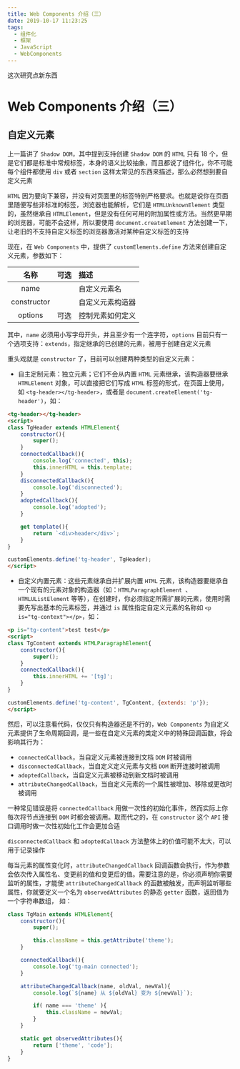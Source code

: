 ```yaml
---
title: Web Components 介绍（三）
date: 2019-10-17 11:23:25
tags:
  - 组件化
  - 框架
  - JavaScript
  - WebComponents
---
```


这次研究点新东西

<!--more-->

# Web Components 介绍（三）

## 自定义元素

上一篇讲了 `Shadow DOM`，其中提到支持创建 `Shadow DOM` 的 `HTML` 只有 18 个，但是它们都是标准中常规标签，本身的语义比较抽象，而且都说了组件化，你不可能每个组件都使用 `div` 或者 `section` 这样太常见的东西来描述，那么必然想到要自定义元素

`HTML` 因为要向下兼容，并没有对页面里的标签特别严格要求。也就是说你在页面里随便写些非标准的标签，浏览器也能解析，它们是 `HTMLUnknownElement` 类型的，虽然继承自 `HTMLElement`，但是没有任何可用的附加属性或方法。当然更早期的浏览器，可能不会这样，所以要使用 `document.createElement` 方法创建一下，让老旧的不支持自定义标签的浏览器激活对某种自定义标签的支持

现在，在 `Web Components` 中，提供了 `customElements.define` 方法来创建自定义元素，参数如下：

|  名称  |  可选  |  描述  |
|:-----:|:-----:|:-----|
|  name  |    |  自定义元素名  |
|  constructor  |    |  自定义元素构造器  |
|  options  |  可选  |  控制元素如何定义  |

其中，`name` 必须用小写字母开头，并且至少有一个连字符，`options` 目前只有一个选项支持：`extends`，指定继承的已创建的元素，被用于创建自定义元素

重头戏就是 `constructor` 了，目前可以创建两种类型的自定义元素：

+ 自主定制元素：独立元素；它们不会从内置 `HTML` 元素继承，该构造器要继承 `HTMLElement` 对象，可以直接把它们写成 `HTML` 标签的形式，在页面上使用，如 `<tg-header></tg-header>`，或者是 `document.createElement('tg-header')`，如：
```html
<tg-header></tg-header>
<script>
class TgHeader extends HTMLElement{
	constructor(){
		super();
	}
	connectedCallback(){
		console.log('connected', this);
		this.innerHTML = this.template;
	}
	disconnectedCallback(){
		console.log('disconnected');
	}
    adoptedCallback(){
        console.log('adopted');
    }

	get template(){
		return `<div>header</div>`;
	}
}

customElements.define('tg-header', TgHeader);    
</script>
```
+ 自定义内置元素：这些元素继承自并扩展内置 `HTML` 元素，该构造器要继承自一个现有的元素对象的构造器（如：`HTMLParagraphElement `、`HTMLUListElement` 等等），在创建时，你必须指定所需扩展的元素，使用时需要先写出基本的元素标签，并通过 `is` 属性指定自定义元素的名称如 `<p is="tg-context"></p>`，如：
```html
<p is="tg-content">test test</p>
<script>
class TgContent extends HTMLParagraphElement{
    constructor(){
        super();
    }
	connectedCallback(){
		this.innerHTML += '[tg]';
	}
}                                                              

customElements.define('tg-content', TgContent, {extends: 'p'});
</script>
```

然后，可以注意看代码，仅仅只有构造器还是不行的，`Web Components` 为自定义元素提供了生命周期回调，是一些在自定义元素的类定义中的特殊回调函数，将会影响其行为：

+ `connectedCallback`，当自定义元素被连接到文档 `DOM` 时被调用 
+ `disconnectedCallback`，当自定义定义元素与文档 `DOM` 断开连接时被调用
+ `adoptedCallback`，当自定义元素被移动到新文档时被调用
+ `attributeChangedCallback`，当自定义元素的一个属性被增加、移除或更改时被调用

一种常见错误是将 `connectedCallback` 用做一次性的初始化事件，然而实际上你每次将节点连接到 `DOM` 时都会被调用。取而代之的，在 `constructor` 这个 `API` 接口调用时做一次性初始化工作会更加合适

`disconnectedCallback` 和 `adoptedCallback` 方法整体上的价值可能不太大，可以用于记录操作

每当元素的属性变化时，`attributeChangedCallback` 回调函数会执行，作为参数会依次传入属性名、变更前的值和变更后的值。需要注意的是，你必须声明你需要监听的属性，才能使 `attributeChangedCallback` 的函数被触发，而声明监听哪些属性，你就要定义一个名为 `observedAttributes` 的静态 `getter` 函数，返回值为一个字符串数组， 如：

```javascript
class TgMain extends HTMLElement{
	constructor(){
		super();

		this.className = this.getAttribute('theme');
	}

	connectedCallback(){
		console.log('tg-main connected');
	}

	attributeChangedCallback(name, oldVal, newVal){
		console.log(`${name} 从 ${oldVal} 变为 ${newVal}`);

		if( name === 'theme' ){
			this.className = newVal;
		}
	}

	static get observedAttributes(){
		return ['theme', 'code'];
	}
}
```
